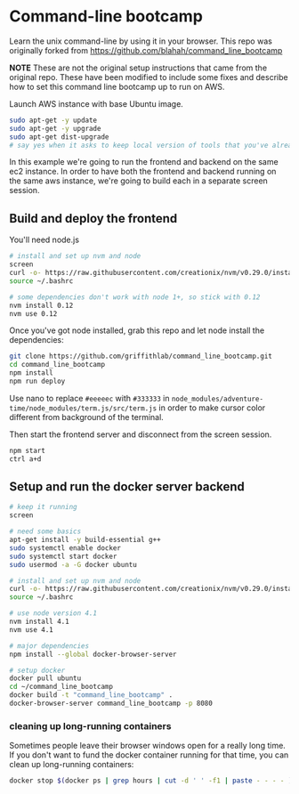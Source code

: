 # Command-line bootcamp

Learn the unix command-line by using it in your browser. This repo was originally forked from <https://github.com/blahah/command_line_bootcamp>

**NOTE** These are not the original setup instructions that came from the original repo. These have been modified to include some fixes and describe how to set this command line bootcamp up to run on AWS.

Launch AWS instance with base Ubuntu image.

```bash
sudo apt-get -y update
sudo apt-get -y upgrade
sudo apt-get dist-upgrade
# say yes when it asks to keep local version of tools that you've already updated/upgraded
```

In this example we're going to run the frontend and backend on the same ec2 instance. In order to have both the frontend and backend running on the same aws instance, we're going to build each in a separate screen session.

## Build and deploy the frontend

You'll need node.js

```bash
# install and set up nvm and node
screen
curl -o- https://raw.githubusercontent.com/creationix/nvm/v0.29.0/install.sh | bash
source ~/.bashrc

# some dependencies don't work with node 1+, so stick with 0.12
nvm install 0.12
nvm use 0.12
```

Once you've got node installed, grab this repo and let node install the dependencies:

```bash
git clone https://github.com/griffithlab/command_line_bootcamp.git
cd command_line_bootcamp
npm install
npm run deploy
```

Use nano to replace `#eeeeec` with `#333333` in `node_modules/adventure-time/node_modules/term.js/src/term.js` in order to make cursor color different from background of the terminal.

Then start the frontend server and disconnect from the screen session.

```bash
npm start
ctrl a+d
```

## Setup and run the docker server backend

```bash
# keep it running
screen

# need some basics
apt-get install -y build-essential g++
sudo systemctl enable docker
sudo systemctl start docker
sudo usermod -a -G docker ubuntu

# install and set up nvm and node
curl -o- https://raw.githubusercontent.com/creationix/nvm/v0.29.0/install.sh | bash
source ~/.bashrc

# use node version 4.1
nvm install 4.1
nvm use 4.1

# major dependencies
npm install --global docker-browser-server

# setup docker
docker pull ubuntu
cd ~/command_line_bootcamp
docker build -t "command_line_bootcamp" .
docker-browser-server command_line_bootcamp -p 8080
```

### cleaning up long-running containers

Sometimes people leave their browser windows open for a really long time. If you don't want to fund the docker container running for that time, you can clean up long-running containers:

```bash
docker stop $(docker ps | grep hours | cut -d ' ' -f1 | paste - - - - )
```
